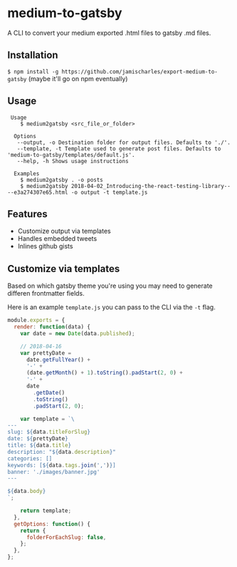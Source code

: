 # medium-to-gatsby

 A CLI to convert your medium exported .html files to gatsby .md files.

## Installation 
`$ npm install -g https://github.com/jamischarles/export-medium-to-gatsby` (maybe it'll go on npm eventually)


## Usage 
```
 Usage
    $ medium2gatsby <src_file_or_folder>

  Options
   --output, -o Destination folder for output files. Defaults to './'.
   --template, -t Template used to generate post files. Defaults to 'medium-to-gatsby/templates/default.js'.
   --help, -h Shows usage instructions

  Examples
    $ medium2gatsby . -o posts
    $ medium2gatsby 2018-04-02_Introducing-the-react-testing-library----e3a274307e65.html -o output -t template.js
```

## Features
- Customize output via templates
- Handles embedded tweets
- Inlines github gists 


## Customize via templates
Based on which gatsby theme you're using you may need to generate differen
frontmatter fields.

Here is an example `template.js` you can pass to the CLI via the `-t` flag.

```js
module.exports = {
  render: function(data) {
    var date = new Date(data.published);

    // 2018-04-16
    var prettyDate =
      date.getFullYear() +
      '-' +
      (date.getMonth() + 1).toString().padStart(2, 0) +
      '-' +
      date
        .getDate()
        .toString()
        .padStart(2, 0);

    var template = `\
---
slug: ${data.titleForSlug}
date: ${prettyDate}
title: ${data.title}
description: "${data.description}"
categories: []
keywords: [${data.tags.join(',')}]
banner: './images/banner.jpg'
---

${data.body}
`;

    return template;
  },
  getOptions: function() {
    return {
      folderForEachSlug: false,
    };
  },
};
```
